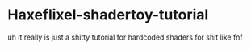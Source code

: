 # Haxeflixel-shadertoy-tutorial
uh it really is just a shitty tutorial for hardcoded shaders for shit like fnf
